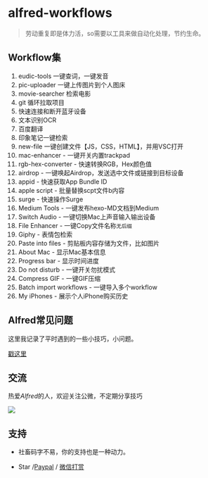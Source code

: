 # alfred-workflows
>劳动重复即是体力活，so需要以工具来做自动化处理，节约生命。

## Workflow集
1. eudic-tools 一键查词，一键发音
2. pic-uploader  一键上传图片到个人图床
3. movie-searcher 检索电影
4. git 循环拉取项目
5. 快速连接和断开蓝牙设备
6. 文本识别OCR
7. 百度翻译
8. 印象笔记一键检索
9. new-file 一键创建文件【JS，CSS，HTML】，并用VSC打开
10. mac-enhancer - 一键开关内置trackpad
11. rgb-hex-converter - 快速转换RGB，Hex颜色值
12. airdrop - 一键唤起Airdrop，发送选中文件或链接到目标设备
13. appid - 快速获取App Bundle ID
14. apple script - 批量替换scpt文件b内容
15. surge - 快速操作Surge
16. Medium Tools - 一键发布hexo-MD文档到Medium
17. Switch Audio - 一键切换Mac上声音输入输出设备
18. File Enhancer - 一键Copy文件名称`无后缀`
19. Giphy - 表情包检索
20. Paste into files - 剪贴板内容存储为文件，比如图片
20. About Mac - 显示Mac基本信息
21. Progress bar - 显示时间进度
22. Do not disturb - 一键开关勿扰模式
23. Compress GIF - 一键GIF压缩
24. Batch import workflows - 一键导入多个workflow
25. My iPhones - 展示个人iPhone购买历史

## Alfred常见问题

这里我记录了平时遇到的一些小技巧，小问题。

[戳这里](https://github.com/alanhg/others-note/issues?q=is%3Aissue+is%3Aopen+label%3AAlfred)

## 交流

热爱*Alfred*的人，欢迎关注公微，不定期分享技巧

![](./wechat.png)

## 支持

- 社畜码字不易，你的支持也是一种动力。

- Star /[Paypal](https://www.paypal.com/paypalme/alanhe421)
/ [微信打赏](./award.jpg)

